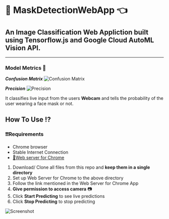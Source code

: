 # :tada: MaskDetectionWebApp :point_left:

## An Image Classification Web Appliction built using Tensorflow.js and Google Cloud AutoML Vision API.
---
### Model Metrics :rotating_light:
_**Confusion Matrix**_
![Confusion Matrix](https://github.com/singh08prashant/MaskDetectionWebApp/blob/master/cm.png)

_**Precision**_
![Precision](https://github.com/singh08prashant/MaskDetectionWebApp/blob/master/metrics.png)

It classifies live input from the users **Webcam** and tells the probability of the user wearing a face mask or not.

## How To Use :interrobang:

### :heavy_exclamation_mark::heavy_exclamation_mark:Requirements 
  * Chrome browser
  * Stable Internet Connection
  * [:link:Web server for Chrome](https://chrome.google.com/webstore/detail/web-server-for-chrome/ofhbbkphhbklhfoeikjpcbhemlocgigb/related?hl=en)
  
  1. Download/ Clone all files from this repo and **keep them in a single directory**
  2. Set up Web Server for Chrome to the above directory
  3. Follow the link mentioned in the Web Server for Chrome App
  4. **Give permission to access camera** :camera:
  5. Click **Start Predicting** to see live predictions
  6. Click **Stop Predicting** to stop predicting

![Screenshot](https://github.com/singh08prashant/MaskDetectionWebApp/blob/master/ss.png)
